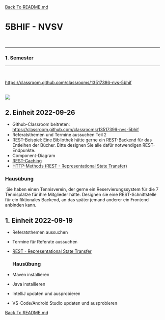 [Back To README.md][back]

# 5BHIF - NVSV

<br>

----

### 1. Semester

----

<br>

https://classroom.github.com/classrooms/13517396-nvs-5bhif

<br>

<img src="https://github.com/UnterrainerInformatik/htl/blob/master/img/5BHIF-Stundenplan.png" />

<br>

## 2. Einheit 2022-09-26

* Github-Classroom beitreten:
  https://classroom.github.com/classrooms/13517396-nvs-5bhif
* Referatsthemen und Termine aussuchen Teil 2
* REST-Beispiel:
  Eine Bibliothek hätte gerne ein REST-Backend für das Entleihen der Bücher. Bitte designen Sie alle dafür notwendigen REST-Endpunkte.
* Component-Diagram
* [REST-Caching](https://github.com/UnterrainerInformatik/htl/blob/master/presentations/rest-caching.pdf)
* [HTTP-Methods (REST - Representational State Transfer)](https://github.com/UnterrainerInformatik/htl/blob/master/presentations/rest-intro.pdf)

### Hausübung

​	Sie haben einen Tennisverein, der gerne ein Reservierungssystem für die 7 Tennisplätze für ihre Mitglieder hätte. Designen sie eine REST-Schnittstelle für ein fiktionales Backend, an das später jemand anderer ein Frontend anbinden kann.

## 1. Einheit 2022-09-19

- Referatsthemen aussuchen

- Termine für Referate aussuchen

- [REST - Representational State Transfer](https://github.com/UnterrainerInformatik/htl/blob/master/presentations/rest-intro.pdf)

  ### Hausübung

- Maven installieren

- Java installieren

- IntelliJ updaten und ausprobieren

- VS-Code/Android Studio updaten und ausprobieren



[Back To README.md][back]

[back]: https://github.com/UnterrainerInformatik/htl
